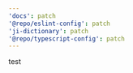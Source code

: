 ```yaml
---
'docs': patch
'@repo/eslint-config': patch
'ji-dictionary': patch
'@repo/typescript-config': patch
---
```


test
